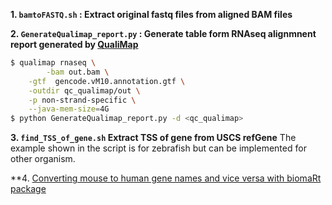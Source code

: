 **1. `bamtoFASTQ.sh` : Extract original fastq files from aligned BAM files**

**2. `GenerateQualimap_report.py` : Generate table form RNAseq alignmnent report generated by [QualiMap](http://qualimap.conesalab.org/)**
```bash
$ qualimap rnaseq \
       	-bam out.bam \
	-gtf  gencode.vM10.annotation.gtf \
	-outdir qc_qualimap/out \
	-p non-strand-specific \
   	--java-mem-size=4G
$ python GenerateQualimap_report.py -d <qc_qualimap>
```

**3. `find_TSS_of_gene.sh` Extract TSS of gene from USCS refGene**
The example shown in the script  is for zebrafish but can be implemented for other organism.

**4. [Converting mouse to human gene names and vice versa with biomaRt package](https://www.r-bloggers.com/2016/10/converting-mouse-to-human-gene-names-with-biomart-package/)
